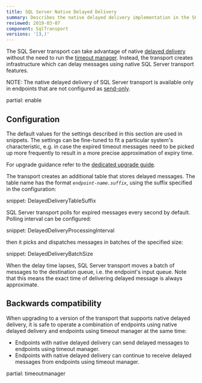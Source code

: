 ```yaml
---
title: SQL Server Native Delayed Delivery
summary: Describes the native delayed delivery implementation in the SQL Server transport
reviewed: 2019-03-07
component: SqlTransport
versions: '[3,)'
---
```


The SQL Server transport can take advantage of native [delayed delivery](/nservicebus/messaging/delayed-delivery.md) without the need to run the [timeout manager](/nservicebus/messaging/timeout-manager.md). Instead, the transport creates infrastructure which can delay messages using native SQL Server transport features. 

NOTE: The native delayed delivery of SQL Server transport is available only in endpoints that are not configured as [send-only](/nservicebus/hosting/#self-hosting-send-only-hosting).

partial: enable

## Configuration

The default values for the settings described in this section are used in snippets. The settings can be fine-tuned to fit a particular system's characteristic, e.g. in case the expired timeout messages need to be picked up more frequently to result in a more precise approximation of expiry time.

For upgrade guidance refer to the [dedicated upgrade guide](/transports/upgrades/sqlserver-3to31.md).

The transport creates an additional table that stores delayed messages. The table name has the format _`endpoint-name.suffix`_, using the suffix specified in the configuration:

snippet: DelayedDeliveryTableSuffix

SQL Server transport polls for expired messages every second by default. Polling interval can be configured:

snippet: DelayedDeliveryProcessingInterval

then it picks and dispatches messages in batches of the specified size:

snippet: DelayedDeliveryBatchSize

When the delay time lapses, SQL Server transport moves a batch of messages to the destination queue, i.e. the endpoint's input queue. Note that this means the exact time of delivering delayed message is always approximate.

## Backwards compatibility

When upgrading to a version of the transport that supports native delayed delivery, it is safe to operate a combination of endpoints using native delayed delivery and endpoints using timeout manager at the same time:

* Endpoints with native delayed delivery can send delayed messages to endpoints using timeout manager. 
* Endpoints with native delayed delivery can continue to receive delayed messages from endpoints using timeout manager.

partial: timeoutmanager
